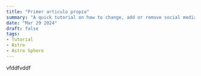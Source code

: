 ```yaml
---
title: "Primer articulo propio"
summary: "A quick tutorial on how to change, add or remove social media links"
date: "Mar 29 2024"
draft: false
tags:
- Tutorial
- Astro
- Astro Sphere
---
```



vfddfvddf
